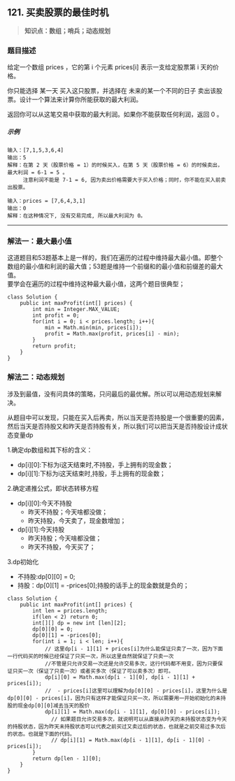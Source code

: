 ## 121. 买卖股票的最佳时机

> **知识点：数组；哨兵；动态规划**

### 题目描述

给定一个数组 prices ，它的第 i 个元素 prices[i] 表示一支给定股票第 i 天的价格。

你只能选择 某一天 买入这只股票，并选择在 未来的某一个不同的日子 卖出该股票。设计一个算法来计算你所能获取的最大利润。

返回你可以从这笔交易中获取的最大利润。如果你不能获取任何利润，返回 0 。

##### 示例

```
输入：[7,1,5,3,6,4]
输出：5
解释：在第 2 天（股票价格 = 1）的时候买入，在第 5 天（股票价格 = 6）的时候卖出，最大利润 = 6-1 = 5 。
     注意利润不能是 7-1 = 6, 因为卖出价格需要大于买入价格；同时，你不能在买入前卖出股票。   
     
输入：prices = [7,6,4,3,1]
输出：0
解释：在这种情况下, 没有交易完成, 所以最大利润为 0。
```
---

### 解法一：最大最小值

这道题目和53题基本上是一样的，我们在遍历的过程中维持最大最小值。即整个数组的最小值和利润的最大值；53题是维持一个前缀和的最小值和前缀差的最大值。   
要学会在遍历的过程中维持这种最大最小值，这两个题目很典型；

```
class Solution {
    public int maxProfit(int[] prices) {
        int min = Integer.MAX_VALUE;
        int profit = 0;
        for(int i = 0; i < prices.length; i++){
            min = Math.min(min, prices[i]);
            profit = Math.max(profit, prices[i] - min);
        }
        return profit;
    }
}
``` 
### 解法二：动态规划

涉及到最值，没有问具体的策略，只问最后的最优解。所以可以用动态规划来解决。    

从题目中可以发现，只能在买入后再卖，所以当天是否持股是一个很重要的因素，然后当天是否持股又和昨天是否持股有关，所以我们可以把当天是否持股设计成状态变量dp   

1.确定dp数组和其下标的含义：  
   - dp[i][0]:下标为i这天结束时,不持股，手上拥有的现金数；   
   - dp[i][1]:下标为i这天结束时,持股，手上拥有的现金数；  

2.确定递推公式，即状态转移方程   
   - dp[i][0]:今天不持股   
       - 昨天不持股；今天啥都没做；
       - 昨天持股，今天卖了，现金数增加；
   - dp[i][1]:今天持股   
       - 昨天持股；今天啥都没做；
       - 昨天不持股，今天买了；      

3.dp初始化    
   - 不持股:dp[0][0] = 0;
   - 持股：dp[0][1] = -prices[0];持股的话手上的现金数就是负的；


```
class Solution {
    public int maxProfit(int[] prices) {
        int len = prices.length;
        if(len < 2) return 0;
        int[][] dp = new int [len][2];
        dp[0][0] = 0;
        dp[0][1] = -prices[0];
        for(int i = 1; i < len; i++){
            // 这里dp[i - 1][1] + prices[i]为什么能保证只卖了一次，因为下面一行代码买的时候已经保证了只买一次，所以这里自然就保证了只卖一次
            //不管是只允许交易一次还是允许交易多次，这行代码都不用变，因为只要保证只买一次（保证了只卖一次）或者买多次（保证了可以卖多次）即可。
            dp[i][0] = Math.max(dp[i - 1][0], dp[i - 1][1] + prices[i]);
            //  - prices[i]这里可以理解为dp[0][0] - prices[i]，这里为什么是dp[0][0] - prices[i]，因为只有这样才能保证只买一次，所以需要用一开始初始化的未持股的现金dp[0][0]减去当天的股价
            dp[i][1] = Math.max(dp[i - 1][1], dp[0][0] - prices[i]);
              // 如果题目允许交易多次，就说明可以从直接从昨天的未持股状态变为今天的持股状态，因为昨天未持股状态可以代表之前买过又卖过后的状态，也就是之前交易过多次后的状态。也就是下面的代码。
              // dp[i][1] = Math.max(dp[i - 1][1], dp[i - 1][0] - prices[i]);
        }
        return dp[len - 1][0];
    }
}
```
